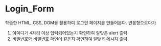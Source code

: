 # Login_Form

학습한 HTML, CSS, DOM을 활용하여 로그인 페이지를 만들어본다.
반응형으로다가

1. 아이디가 4자리 이상 입력되어있는지 확인하여 알맞은 alert 출력
2. 비밀번호와 비밀번호 확인이 같은지 확인하여 알맞은 메시지 출력
